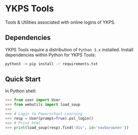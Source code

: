 # YKPS Tools
Tools &amp; Utilities associated with online logins of YKPS.

## Dependencies
YKPS Tools require a distribution of `Python 3.x` installed.
Install dependencies within Python for YKPS Tools:
```sh
python3 -m pip install -r requirements.txt
```

## Quick Start
In Python shell:
```python
>>> from user import User
>>> from webutils import load_soup
>>>
>>> # Login to Powerschool Learning
>>> resp = User(prompt=True).psl_login()
>>> # Print html
>>> print(load_soup(resp).find('div', id='navbarowner'))
```
